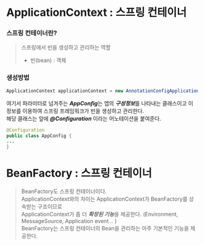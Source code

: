 # ApplicationContext : 스프링 컨테이너

### 스프링 컨테이너란?
> 스프링에서 빈을 생성하고 관리하는 역할
> * 빈(bean) : 객체

### 생성방법
```java
ApplicationContext applicationContext = new AnnotationConfigApplicationContext(AppConfig.class) 
```
여기서 파라미터로 넘겨주는 ***AppConfig***는 앱의 ***구성정보***를 나타내는 클래스이고 이 정보를 이용하여 스프링 프레임워크가 빈을 생성하고 관리한다. </br>
해당 클래스는 앞에 ***@Configuration*** 이라는 어노테이션을 붙여준다.
```java
@Configuration
public class AppConfig {
...
}
```

# BeanFactory : 스프링 컨테이너
> BeanFactory도 스프링 컨테이너이다.</br>
> ApplicationContext와의 차이는 ApplicationContext가 BeanFactory를 상속받는 구조이므로</br>
> ApplicationContext가 좀 더 ***확장된 기능***을 제공한다. (Environment, MessageSource, Application event .. )</br>
> BeanFactory는 스프링 컨테이너의 Bean을 관리하는 아주 기본적인 기능을 제공한다.
